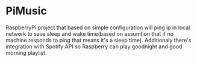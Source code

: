 # PiMusic

RaspberryPi project that based on simple configuration will ping ip in local network to save sleep and wake time(based on 
assumtion that if no machine responds to ping that means it's a sleep time). Additionaly there's integration with Spotify API
so Raspberry can play goodnight and good morning playlist. 
